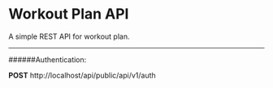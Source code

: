 # Workout Plan API
A simple REST API for workout plan.

-----

######Authentication:

**POST** http://localhost/api/public/api/v1/auth